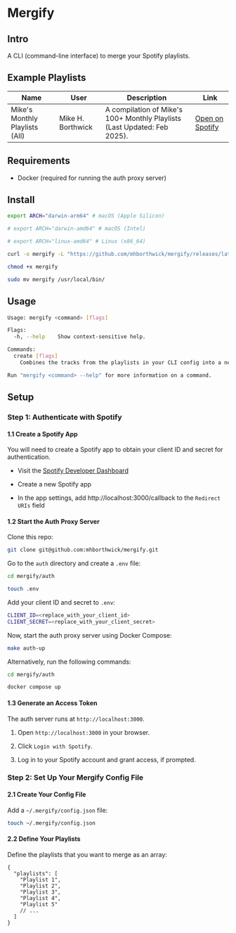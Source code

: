 # Mergify

## Intro

A CLI (command-line interface) to merge your Spotify playlists.

## Example Playlists

| Name                           | User              | Description                                                              | Link                                                                        |
| ------------------------------ | ----------------- | ------------------------------------------------------------------------ | --------------------------------------------------------------------------- |
| Mike's Monthly Playlists (All) | Mike H. Borthwick | A compilation of Mike's 100+ Monthly Playlists (Last Updated: Feb 2025). | [Open on Spotify](https://open.spotify.com/playlist/2pyrktawyLSFKVIYd01cjP) |

## Requirements

- Docker (required for running the auth proxy server)

## Install

```sh
export ARCH="darwin-arm64" # macOS (Apple Silicon)

# export ARCH="darwin-amd64" # macOS (Intel)

# export ARCH="linux-amd64" # Linux (x86_64)

curl -o mergify -L "https://github.com/mhborthwick/mergify/releases/latest/download/mergify-${ARCH}"

chmod +x mergify

sudo mv mergify /usr/local/bin/
```

## Usage

```sh
Usage: mergify <command> [flags]

Flags:
  -h, --help    Show context-sensitive help.

Commands:
  create [flags]
    Combines the tracks from the playlists in your CLI config into a new playlist

Run "mergify <command> --help" for more information on a command.
```

## Setup

### Step 1: Authenticate with Spotify

#### 1.1 Create a Spotify App

You will need to create a Spotify app to obtain your client ID and secret for authentication.

- Visit the [Spotify Developer Dashboard](https://developer.spotify.com/dashboard)

- Create a new Spotify app

- In the app settings, add http://localhost:3000/callback to the `Redirect URIs` field

#### 1.2 Start the Auth Proxy Server

Clone this repo:

```sh
git clone git@github.com:mhborthwick/mergify.git
```

Go to the `auth` directory and create a `.env` file:

```sh
cd mergify/auth

touch .env
```

Add your client ID and secret to `.env`:

```sh
CLIENT_ID=<replace_with_your_client_id>
CLIENT_SECRET=<replace_with_your_client_secret>
```

Now, start the auth proxy server using Docker Compose:

```sh
make auth-up
```

Alternatively, run the following commands:

```sh
cd mergify/auth

docker compose up
```

#### 1.3 Generate an Access Token

The auth server runs at `http://localhost:3000`.

1. Open `http://localhost:3000` in your browser.

1. Click `Login with Spotify`.

1. Log in to your Spotify account and grant access, if prompted.

### Step 2: Set Up Your Mergify Config File

#### 2.1 Create Your Config File

Add a `~/.mergify/config.json` file:

```sh
touch ~/.mergify/config.json
```

#### 2.2 Define Your Playlists

Define the playlists that you want to merge as an array:

```jsonc
{
  "playlists": [
    "Playlist 1",
    "Playlist 2",
    "Playlist 3",
    "Playlist 4",
    "Playlist 5"
    // ...
  ]
}
```
